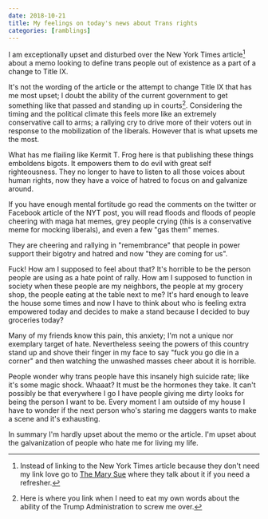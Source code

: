 ```yaml
---
date: 2018-10-21
title: My feelings on today's news about Trans rights
categories: [ramblings]
---
```


I am exceptionally upset and disturbed over the New York Times article[^1] about a memo looking to define trans people out of existence as a part of a change to Title IX. 

[^1]: Instead of linking to the New York Times article because they don't need my link love go to [The Mary Sue](https://www.themarysue.com/trump-transgender-rights-attack/) where they talk about it if you need a refresher.

It's not the wording of the article or the attempt to change Title IX that has me most upset; I doubt the ability of the current government to get something like that passed and standing up in courts[^2]. Considering the timing and the political climate this feels more like an extremely conservative call to arms; a rallying cry to drive more of their voters out in response to the mobilization of the liberals. However that is what upsets me the most.

[^2]: Here is where you link when I need to eat my own words about the ability of the Trump Administration to screw me over.

What has me flailing like Kermit T. Frog here is that publishing these things emboldens bigots. It empowers them to do evil with great self righteousness. They no longer to have to listen to all those voices about human rights, now they have a voice of hatred to focus on and galvanize around.

If you have enough mental fortitude go read the comments on the twitter or Facebook article of the NYT post, you will read floods and floods of people cheering with maga hat memes, grey people crying (this is a conservative meme for mocking liberals), and even a few "gas them" memes.

They are cheering and rallying in "remembrance" that people in power support their bigotry and hatred and now "they are coming for us".

Fuck! How am I supposed to feel about that? It's horrible to be the person people are using as a hate point of rally. How am I supposed to function in society when these people are my neighbors, the people at my grocery shop, the people eating at the table next to me? It's hard enough to leave the house some times and now I have to think about who is feeling extra empowered today and decides to make a stand because I decided to buy groceries today?

Many of my friends know this pain, this anxiety; I'm not a unique nor exemplary target of hate. Nevertheless seeing the powers of this country stand up and shove their finger in my face to say "fuck you go die in a corner" and then watching the unwashed masses cheer about it is horrible.

People wonder why trans people have this insanely high suicide rate; like it's some magic shock. Whaaat? It must be the hormones they take. It can't possibly be that everywhere I go I have people giving me dirty looks for being the person I want to be. Every moment I am outside of my house I have to wonder if the next person who's staring me daggers wants to make a scene and it's exhausting.

In summary I'm hardly upset about the memo or the article. I'm upset about the galvanization of people who hate me for living my life.
